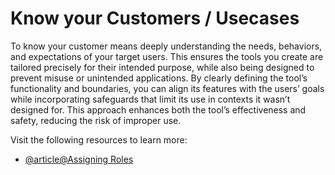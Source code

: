 # Know your Customers / Usecases

To know your customer means deeply understanding the needs, behaviors, and expectations of your target users. This ensures the tools you create are tailored precisely for their intended purpose, while also being designed to prevent misuse or unintended applications. By clearly defining the tool’s functionality and boundaries, you can align its features with the users’ goals while incorporating safeguards that limit its use in contexts it wasn’t designed for. This approach enhances both the tool’s effectiveness and safety, reducing the risk of improper use.

Visit the following resources to learn more:

- [@article@Assigning Roles](https://learnprompting.org/docs/basics/roles)